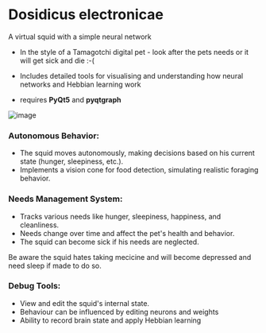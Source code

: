 # Dosidicus electronicae
A virtual squid with a simple neural network 
* In the style of a Tamagotchi digital pet -  look after the pets needs or it will get sick and die :-(
* Includes detailed tools for visualising and understanding how neural networks and Hebbian learning work

* requires **PyQt5** and **pyqtgraph**

![image](https://github.com/user-attachments/assets/78ff4252-6d7a-4bbd-bf91-261e25ac5ef4)





### Autonomous Behavior:

* The squid moves autonomously, making decisions based on his current state (hunger, sleepiness, etc.).
* Implements a vision cone for food detection, simulating realistic foraging behavior.


### Needs Management System:

* Tracks various needs like hunger, sleepiness, happiness, and cleanliness.
* Needs change over time and affect the pet's health and behavior.
* The squid can become sick if his needs are neglected.


Be aware the squid hates taking mecicine and will become depressed and need sleep if made to do so.



### Debug Tools:

* View and edit the squid's internal state. 
* Behaviour can be influenced by editing neurons and weights
* Ability to record brain state and apply Hebbian learning
